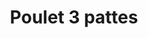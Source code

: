 ---
title: Poulet 3 pattes
description: Réseaux sociaux
resume:
  titre: Poulet 3 pattes
  court: Réseaux sociaux
identifiant:
slug:
ordre: 3
image: /img/poulet3pattes-reseaux-sociaux.jpg
i18n: fr
tall: true
link:
  external: true
  url: 
---